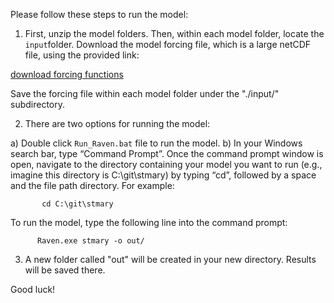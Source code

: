 
Please follow these steps to run the model:

1) First, unzip the model folders. Then, within each model folder, locate the `input`folder. Download the model forcing file, which is a large netCDF file, using the provided link:

[download forcing functions](https://drive.google.com/file/d/1SXuMMbNPUgF_BWalM0qYuwvGavvBLzsA/view?usp=sharing)

Save the forcing file within each model folder under the "./input/" subdirectory.

2) There are two options for running the model:

  a) Double click `Run_Raven.bat` file to run the model.
  b) In your Windows search bar, type “Command Prompt”. Once the command prompt window is open, navigate to the directory               containing your model you want to run (e.g., imagine this directory is C:\git\stmary) by typing “cd”, followed by a space and      the file path directory. For example:  

           cd C:\git\stmary 

To run the model, type the following line into the command prompt:   

          Raven.exe stmary -o out/ 

3) A new folder called "out" will be created in your new directory. Results will be saved there.

Good luck!
